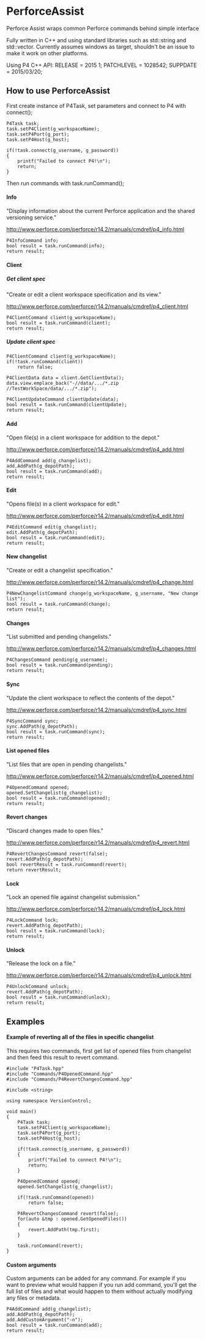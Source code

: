 # PerforceAssist
Perforce Assist wraps common Perforce commands behind simple interface

Fully written in C++ and using standard libraries such as std::string and std::vector. Currently assumes windows as target, shouldn't be an issue to make it work on other platforms.

Using P4 C++ API:
RELEASE = 2015 1;
PATCHLEVEL = 1028542;
SUPPDATE = 2015/03/20;

## How to use PerforceAssist

First create instance of P4Task, set parameters and connect to P4 with connect();

    P4Task task;
    task.setP4Client(g_workspaceName);
    task.setP4Port(g_port);
    task.setP4Host(g_host);

    if(!task.connect(g_username, g_password))
    {
        printf("Failed to connect P4!\n");
        return;
    }
	
Then run commands with task.runCommand();

#### Info
"Display information about the current Perforce application and the shared versioning service."

http://www.perforce.com/perforce/r14.2/manuals/cmdref/p4_info.html

    P4InfoCommand info;
    bool result = task.runCommand(info);
    return result;

#### Client

##### Get client spec

"Create or edit a client workspace specification and its view."

http://www.perforce.com/perforce/r14.2/manuals/cmdref/p4_client.html

    P4ClientCommand client(g_workspaceName);
    bool result = task.runCommand(client);
    return result;
	
##### Update client spec

    P4ClientCommand client(g_workspaceName);
    if(!task.runCommand(client))
        return false;

    P4ClientData data = client.GetClientData();
    data.view.emplace_back("-//data/.../*.zip //TestWorkSpace/data/.../*.zip");

    P4ClientUpdateCommand clientUpdate(data);
    bool result = task.runCommand(clientUpdate);
    return result;

#### Add
"Open file(s) in a client workspace for addition to the depot."

http://www.perforce.com/perforce/r14.2/manuals/cmdref/p4_add.html

    P4AddCommand add(g_changelist);
    add.AddPath(g_depotPath);
    bool result = task.runCommand(add);
    return result;

#### Edit
"Opens file(s) in a client workspace for edit."

http://www.perforce.com/perforce/r14.2/manuals/cmdref/p4_edit.html

    P4EditCommand edit(g_changelist);
    edit.AddPath(g_depotPath);
    bool result = task.runCommand(edit);
    return result;

#### New changelist
"Create or edit a changelist specification."

http://www.perforce.com/perforce/r14.2/manuals/cmdref/p4_change.html

    P4NewChangelistCommand change(g_workspaceName, g_username, "New change list");
    bool result = task.runCommand(change);
    return result;

#### Changes
"List submitted and pending changelists."

http://www.perforce.com/perforce/r14.2/manuals/cmdref/p4_changes.html

    P4ChangesCommand pending(g_username);
    bool result = task.runCommand(pending);
    return result;

#### Sync
"Update the client workspace to reflect the contents of the depot."

http://www.perforce.com/perforce/r14.2/manuals/cmdref/p4_sync.html

    P4SyncCommand sync;
    sync.AddPath(g_depotPath);
    bool result = task.runCommand(sync);
    return result;

#### List opened files
"List files that are open in pending changelists."

http://www.perforce.com/perforce/r14.2/manuals/cmdref/p4_opened.html

    P4OpenedCommand opened;
    opened.SetChangelist(g_changelist);
    bool result = task.runCommand(opened);
    return result;

#### Revert changes
"Discard changes made to open files."

http://www.perforce.com/perforce/r14.2/manuals/cmdref/p4_revert.html

    P4RevertChangesCommand revert(false);
    revert.AddPath(g_depotPath);
    bool revertResult = task.runCommand(revert);
    return revertResult;

#### Lock
"Lock an opened file against changelist submission."

http://www.perforce.com/perforce/r14.2/manuals/cmdref/p4_lock.html

    P4LockCommand lock;
    revert.AddPath(g_depotPath);
    bool result = task.runCommand(lock);
    return result;

#### Unlock
"Release the lock on a file."

http://www.perforce.com/perforce/r14.2/manuals/cmdref/p4_unlock.html

    P4UnlockCommand unlock;
    revert.AddPath(g_depotPath);
    bool result = task.runCommand(unlock);
    return result;
	
## Examples

#### Example of reverting all of the files in specific changelist

This requires two commands, first get list of opened files from changelist and then feed this result to revert command.

	#include "P4Task.hpp"
	#include "Commands/P4OpenedCommand.hpp"
	#include "Commands/P4RevertChangesCommand.hpp"
	
	#include <string>
	
	using namespace VersionControl;
	
	void main()
	{
	    P4Task task;
	    task.setP4Client(g_workspaceName);
	    task.setP4Port(g_port);
	    task.setP4Host(g_host);
	
	    if(!task.connect(g_username, g_password))
	    {
	        printf("Failed to connect P4!\n");
	        return;
	    }
	
	    P4OpenedCommand opened;
	    opened.SetChangelist(g_changelist);
	
	    if(!task.runCommand(opened))
	        return false;
	
	    P4RevertChangesCommand revert(false);
	    for(auto &tmp : opened.GetOpenedFiles())
	    {
	        revert.AddPath(tmp.first);
	    }
	
	    task.runCommand(revert);
	}

#### Custom arguments
Custom arguments can be added for any command. For example if you want to preview what would happen if you run add command, you'll get the full list of files and what would happen to them without actually modifying any files or metadata.

    P4AddCommand add(g_changelist);
    add.AddPath(g_depotPath);
    add.AddCustomArgument("-n");
    bool result = task.runCommand(add);
    return result;

